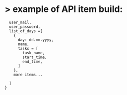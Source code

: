 # > example of API item build:


```{
  user_mail,
  user_password,
  list_of_days =[
    {
      day: dd.mm.yyyy,
      name,
      tasks = [
        task_name,
        start_time,
        end_time,
      ]
    },
    more items...

  ]
}


